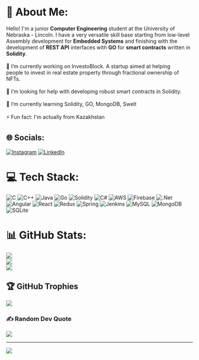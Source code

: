 # 💫 About Me:
Hello! I'm a junior **Computer Engineering** student at the University of Nebraska - Lincoln. I have a very versatile skill base starting from low-level Assembly development for **Embedded Systems** and finishing with the development of **REST API** interfaces with **GO** for **smart contracts** written in **Solidity**.<br><br>🔭 I’m currently working on InvestoBlock. A startup aimed at helping<br>people to invest in real estate property through fractional ownership of NFTs.<br><br>🤝 I’m looking for help with developing robust smart contracts in Solidity.<br><br>🌱 I’m currently learning Solidity, GO, MongoDB, Swelt<br><br>⚡ Fun fact: I'm actually from Kazakhstan


## 🌐 Socials:
[![Instagram](https://img.shields.io/badge/Instagram-%23E4405F.svg?logo=Instagram&logoColor=white)](https://instagram.com/glebshem) [![LinkedIn](https://img.shields.io/badge/LinkedIn-%230077B5.svg?logo=linkedin&logoColor=white)](https://linkedin.com/in/gmoisseyev) 

# 💻 Tech Stack:
![C](https://img.shields.io/badge/c-%2300599C.svg?style=flat&logo=c&logoColor=white) ![C++](https://img.shields.io/badge/c++-%2300599C.svg?style=flat&logo=c%2B%2B&logoColor=white) ![Java](https://img.shields.io/badge/java-%23ED8B00.svg?style=flat&logo=java&logoColor=white) ![Go](https://img.shields.io/badge/go-%2300ADD8.svg?style=flat&logo=go&logoColor=white) ![Solidity](https://img.shields.io/badge/Solidity-%23363636.svg?style=flat&logo=solidity&logoColor=white) ![C#](https://img.shields.io/badge/c%23-%23239120.svg?style=flat&logo=c-sharp&logoColor=white) ![AWS](https://img.shields.io/badge/AWS-%23FF9900.svg?style=flat&logo=amazon-aws&logoColor=white) ![Firebase](https://img.shields.io/badge/firebase-%23039BE5.svg?style=flat&logo=firebase) ![.Net](https://img.shields.io/badge/.NET-5C2D91?style=flat&logo=.net&logoColor=white) ![Angular](https://img.shields.io/badge/angular-%23DD0031.svg?style=flat&logo=angular&logoColor=white) ![React](https://img.shields.io/badge/react-%2320232a.svg?style=flat&logo=react&logoColor=%2361DAFB) ![Redux](https://img.shields.io/badge/redux-%23593d88.svg?style=flat&logo=redux&logoColor=white) ![Spring](https://img.shields.io/badge/spring-%236DB33F.svg?style=flat&logo=spring&logoColor=white) ![Jenkins](https://img.shields.io/badge/jenkins-%232C5263.svg?style=flat&logo=jenkins&logoColor=white) ![MySQL](https://img.shields.io/badge/mysql-%2300f.svg?style=flat&logo=mysql&logoColor=white) ![MongoDB](https://img.shields.io/badge/MongoDB-%234ea94b.svg?style=flat&logo=mongodb&logoColor=white) ![SQLite](https://img.shields.io/badge/sqlite-%2307405e.svg?style=flat&logo=sqlite&logoColor=white)
# 📊 GitHub Stats:
![](https://github-readme-stats.vercel.app/api?username=gmoissey&theme=dark&hide_border=false&include_all_commits=true&count_private=true)<br/>
![](https://github-readme-streak-stats.herokuapp.com/?user=gmoissey&theme=dark&hide_border=false)<br/>
![](https://github-readme-stats.vercel.app/api/top-langs/?username=gmoissey&theme=dark&hide_border=false&include_all_commits=true&count_private=true&layout=compact)

## 🏆 GitHub Trophies
![](https://github-profile-trophy.vercel.app/?username=gmoissey&theme=juicyfresh&no-frame=false&no-bg=false&margin-w=4)

### ✍️ Random Dev Quote
![](https://quotes-github-readme.vercel.app/api?type=horizontal&theme=dark)

---
[![](https://visitcount.itsvg.in/api?id=gmoissey&icon=4&color=5)](https://visitcount.itsvg.in)

<!-- Proudly created with GPRM ( https://gprm.itsvg.in ) -->

